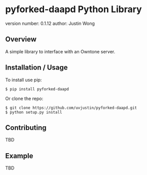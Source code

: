 pyforked-daapd Python Library
===============================

version number: 0.1.12
author: Justin Wong

Overview
--------

A simple library to interface with an Owntone server.

Installation / Usage
--------------------

To install use pip:

    $ pip install pyforked-daapd


Or clone the repo:

    $ git clone https://github.com/uvjustin/pyforked-daapd.git
    $ python setup.py install
    
Contributing
------------

TBD

Example
-------

TBD